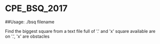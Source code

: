 # CPE_BSQ_2017

##Usage: ./bsq filename

Find the biggest square from a text file full of '.' and 'x'
square available are on '.', 'x' are obstacles
